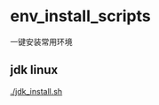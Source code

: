 # env_install_scripts
一键安装常用环境

## jdk linux
[./jdk_install.sh](https://github.com/shavchen/env_install_scripts/blob/main/jdk.jpg?raw=true)
